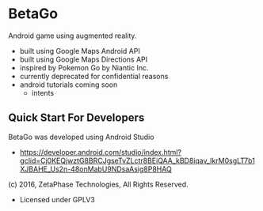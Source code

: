 # BetaGo
Android game using augmented reality.
 - built using Google Maps Android API
 - built using Google Maps Directions API
 - inspired by Pokemon Go by Niantic Inc.
 - currently deprecated for confidential reasons
 - android tutorials coming soon
   - intents

## Quick Start For Developers

BetaGo was developed using Android Studio
 - https://developer.android.com/studio/index.html?gclid=Cj0KEQjwztG8BRCJgseTvZLctr8BEiQAA_kBD8iqav_IkrM0sgLT7b1XJBAHE_Us2n-48onMabU9NDsaAsig8P8HAQ

(c) 2016, ZetaPhase Technologies, All Rights Reserved.
- Licensed under GPLV3
